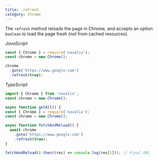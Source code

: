 ```yaml
---
title: .refresh
category: Chrome
---
```


The `refresh` method reloads the page in Chrome, and accepts an option `boolean` to load the page fresh (not from cached resources).

*JavaScript*
```js
const { Chrome } = require('navalia');
const chrome = new Chrome();

chrome
  .goto('https://www.google.com')
  .refresh(true);
```

*TypeScript*
```ts
import { Chrome } from 'navalia';
const chrome = new Chrome();

async function getAll() {
const { Chrome } = require('navalia');
const chrome = new Chrome();

async function fetchAndReload() {
  await chrome
    .goto('https://www.google.com')
    .refresh(true);
}

fetchAndReload().then((res) => console.log(res[1])); // Final URL
```
